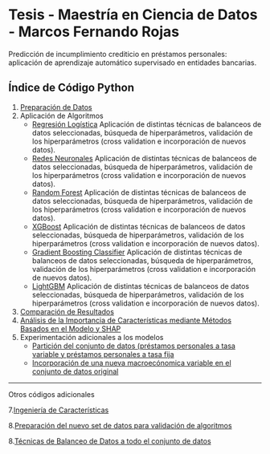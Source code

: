 # Tesis - Maestría en Ciencia de Datos - Marcos Fernando Rojas

Predicción de incumplimiento crediticio en préstamos personales: aplicación de aprendizaje automático supervisado en entidades bancarias.


## Índice de Código Python

1. [Preparación de Datos](./1.%20Tesis%20Maestría%20de%20Ciencia%20de%20Datos%20-%20Preparación%20de%20los%20datos.ipynb)
2. Aplicación de Algoritmos
   - [Regresión Logística](./2.1.%20Tesis%20Maestría%20de%20Ciencia%20de%20Datos%20-%20Regresión%20Logística.ipynb) Aplicación de distintas técnicas de balanceos de datos seleccionadas, búsqueda de hiperparámetros, validación de los hiperparámetros (cross validation e incorporación de nuevos datos).
   - [Redes Neuronales](./7.%20TESIS%20DE%20INVESTIGACION%20-%20REDES%20NEURONALES.ipynb) Aplicación de distintas técnicas de balanceos de datos seleccionadas, búsqueda de hiperparámetros, validación de los hiperparámetros (cross validation e incorporación de nuevos datos).
   - [Random Forest](./5.%20TESIS%20DE%20INVESTIGACION%20-%20ARBOLES%20DE%20DECISION.ipynb) Aplicación de distintas técnicas de balanceos de datos seleccionadas, búsqueda de hiperparámetros, validación de los hiperparámetros (cross validation e incorporación de nuevos datos).
   - [XGBoost](./8.%20TESIS%20DE%20INVESTIGACION%20-%20XGBOOST.ipynb) Aplicación de distintas técnicas de balanceos de datos seleccionadas, búsqueda de hiperparámetros, validación de los hiperparámetros (cross validation e incorporación de nuevos datos).
   - [Gradient Boosting Classifier](./6.%20TESIS%20DE%20INVESTIGACION%20-%20RANDOM%20FOREST.ipynb) Aplicación de distintas técnicas de balanceos de datos seleccionadas, búsqueda de hiperparámetros, validación de los hiperparámetros (cross validation e incorporación de nuevos datos).
   - [LightGBM](./6.%20TESIS%20DE%20INVESTIGACION%20-%20RANDOM%20FOREST.ipynb) Aplicación de distintas técnicas de balanceos de datos seleccionadas, búsqueda de hiperparámetros, validación de los hiperparámetros (cross validation e incorporación de nuevos datos).
4. [Comparación de Resultados](./3.%20Tesis%20Maestría%20de%20Ciencia%20de%20Datos%20-%20Comparación%20de%20Resultados.ipynb)
5. [Análisis de la Importancia de Características mediante Métodos Basados en el Modelo y SHAP](./9.%20TESIS%20DE%20INVESTIGACION%20-%20PREPARACIÓN%20DE%20DATOS%20(NUEVOS%20DATOS).ipynb)
6. Experimentación adicionales a los modelos
   - [Partición del conjunto de datos (préstamos personales a tasa variable y préstamos personales a tasa fija](./2.1.%20Tesis%20Maestría%20de%20Ciencia%20de%20Datos%20-%20Regresión%20Logística.ipynb)
   - [Incorporación de una nueva macroecónomica variable en el conjunto de datos original](./7.%20TESIS%20DE%20INVESTIGACION%20-%20REDES%20NEURONALES.ipynb)

                                                                                                                                                                                                                                                                                                 
---

Otros códigos adicionales 

7.[Ingeniería de Características](./2.%20TESIS%20DE%20INVESTIGACION%20-%20INGENIERIA%20DE%20CARACTERISTICAS.ipynb)

8.[Preparación del nuevo set de datos para validación de algoritmos](./8.%20Tesis%20Maestría%20de%20Ciencia%20de%20Datos%20-%20Preparación%20del%20nuevo%20set%20de%20datos%20para%20validación%20de%20los%20algoritmos.ipynb)

8.[Técnicas de Balanceo de Datos a todo el conjunto de datos](./3.%20TESIS%20DE%20INVESTIGACION%20-%20TECNICAS%20DE%20BALANCEO%20DE%20DATOS.ipynb)

